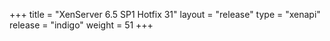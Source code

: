 +++
title = "XenServer 6.5 SP1 Hotfix 31"
layout = "release"
type = "xenapi"
release = "indigo"
weight = 51
+++
